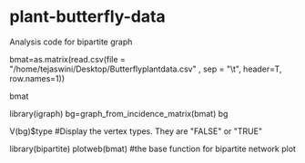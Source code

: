 # plant-butterfly-data

Analysis code for bipartite graph

bmat=as.matrix(read.csv(file = "/home/tejaswini/Desktop/Butterflyplantdata.csv" , sep = "\t", header=T, row.names=1))

bmat

library(igraph)
bg=graph_from_incidence_matrix(bmat)
bg

V(bg)$type #Display the vertex types. They are "FALSE" or "TRUE"

library(bipartite)
plotweb(bmat) #the base function for bipartite network plot
